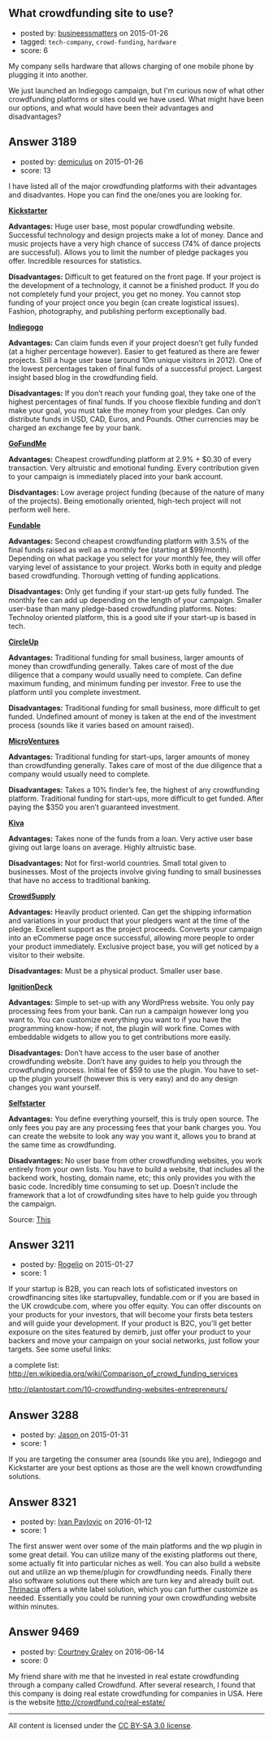 ## What crowdfunding site to use?

- posted by: [busineessmatters](https://stackexchange.com/users/5685517/busineessmatters) on 2015-01-26
- tagged: `tech-company`, `crowd-funding`, `hardware`
- score: 6

<p>My company sells hardware that allows charging of one mobile phone by plugging it into another.</p>

<p>We just launched an Indiegogo campaign, but I'm curious now of what other crowdfunding platforms or sites could we have used. What might have been our options, and what would have been their advantages and disadvantages?</p>



## Answer 3189

- posted by: [demiculus](https://stackexchange.com/users/5264485/demiculus) on 2015-01-26
- score: 13

<p>I have listed all of the major crowdfunding platforms with their advantages and disadvantes. Hope you can find the one/ones you are looking for.</p>

<p><strong><a href="https://www.kickstarter.com/">Kickstarter</a></strong></p>

<p><strong>Advantages:</strong> Huge user base, most popular crowdfunding website. Successful technology and design projects make a lot of money. Dance and music projects have a very high chance of success (74% of dance projects are successful). Allows you to limit the number of pledge packages you offer. Incredible resources for statistics.</p>

<p><strong>Disadvantages:</strong> Difficult to get featured on the front page. If your project is the development of a technology, it cannot be a finished product. If you do not completely fund your project, you get no money. You cannot stop funding of your project once you begin (can create logistical issues). Fashion, photography, and publishing perform exceptionally bad.</p>

<p><strong><a href="https://www.indiegogo.com/">Indiegogo</a></strong></p>

<p><strong>Advantages:</strong> Can claim funds even if your project doesn’t get fully funded (at a higher percentage however). Easier to get featured as there are fewer projects. Still a huge user base (around 10m unique visitors in 2012). One of the lowest percentages taken of final funds of a successful project. Largest insight based blog in the crowdfunding field.</p>

<p><strong>Disadvantages:</strong> If you don’t reach your funding goal, they take one of the highest percentages of final funds. If you choose flexible funding and don’t make your goal, you must take the money from your pledges. Can only distribute funds in USD, CAD, Euros, and Pounds. Other currencies may be charged an exchange fee by your bank.</p>

<p><a href="http://www.gofundme.com/"><strong>GoFundMe</strong></a></p>

<p><strong>Advantages:</strong> Cheapest crowdfunding platform at 2.9% + $0.30 of every transaction. Very altruistic and emotional funding. Every contribution given to your campaign is immediately placed into your bank account.</p>

<p><strong>Disdvantages:</strong> Low average project funding (because of the nature of many of the projects). Being emotionally oriented, high-tech project will not perform well here.</p>

<p><a href="http://www.fundable.com/"><strong>Fundable</strong></a></p>

<p><strong>Advantages:</strong> Second cheapest crowdfunding platform with 3.5% of the final funds raised as well as a monthly fee (starting at $99/month). Depending on what package you select for your monthly fee, they will offer varying level of assistance to your project. Works both in equity and pledge based crowdfunding. Thorough vetting of funding applications.</p>

<p><strong>Disadvantages:</strong> Only get funding if your start-up gets fully funded. The monthly fee can add up depending on the length of your campaign. Smaller user-base than many pledge-based crowdfunding platforms.
Notes: Technoloy oriented platform, this is a good site if your start-up is based in tech.</p>

<p><a href="https://circleup.com/"><strong>CircleUp</strong></a></p>

<p><strong>Advantages:</strong> Traditional funding for small business, larger amounts of money than crowdfunding generally. Takes care of most of the due diligence that a company would usually need to complete. Can define maximum funding, and minimum funding per investor. Free to use the platform until you complete investment.</p>

<p><strong>Disadvantages:</strong> Traditional funding for small business, more difficult to get funded. Undefined amount of money is taken at the end of the investment process (sounds like it varies based on amount raised).</p>

<p><a href="https://microventures.com/"><strong>MicroVentures</strong></a></p>

<p><strong>Advantages:</strong> Traditional funding for start-ups, larger amounts of money than crowdfunding generally. Takes care of most of the due diligence that a company would usually need to complete.</p>

<p><strong>Disadvantages:</strong> Takes a 10% finder’s fee, the highest of any crowdfunding platform. Traditional funding for start-ups, more difficult to get funded. After paying the $350 you aren’t guaranteed investment.</p>

<p><a href="http://www.kiva.org/"><strong>Kiva</strong></a></p>

<p><strong>Advantages:</strong> Takes none of the funds from a loan. Very active user base giving out large loans on average. Highly altruistic base.</p>

<p><strong>Disadvantages:</strong> Not for first-world countries. Small total given to businesses. Most of the projects involve giving funding to small businesses that have no access to traditional banking.</p>

<p><a href="https://www.crowdsupply.com/"><strong>CrowdSupply</strong></a></p>

<p><strong>Advantages:</strong> Heavily product oriented. Can get the shipping information and variations in your product that your pledgers want at the time of the pledge. Excellent support as the project proceeds. Converts your campaign into an eCommerse page once successful, allowing more people to order your product immediately. Exclusive project base, you will get noticed by a visitor to their website.</p>

<p><strong>Disadvantages:</strong> Must be a physical product. Smaller user base.</p>

<p><a href="http://ignitiondeck.com/id/"><strong>IgnitionDeck</strong></a></p>

<p><strong>Advantages:</strong> Simple to set-up with any WordPress website. You only pay processing fees from your bank. Can run a campaign however long you want to. You can customize everything you want to if you have the programming know-how; if not, the plugin will work fine. Comes with embeddable widgets to allow you to get contributions more easily.</p>

<p><strong>Disadvantages:</strong> Don’t have access to the user base of another crowdfunding website. Don’t have any guides to help you through the crowdfunding process. Initial fee of $59 to use the plugin. You have to set-up the plugin yourself (however this is very easy) and do any design changes you want yourself.</p>

<p><a href="http://www.selfstarter.us/"><strong>Selfstarter</strong></a></p>

<p><strong>Advantages:</strong> You define everything yourself, this is truly open source. The only fees you pay are any processing fees that your bank charges you. You can create the website to look any way you want it, allows you to brand at the same time as crowdfunding.</p>

<p><strong>Disadvantages:</strong> No user base from other crowdfunding websites, you work entirely from your own lists. You have to build a website, that includes all the backend work, hosting, domain name, etc; this only provides you with the basic code. Incredibly time consuming to set up. Doesn’t include the framework that a lot of crowdfunding sites have to help guide you through the campaign.</p>

<p>Source: <a href="http://marketingmoxie.biz/the-big-list-of-crowdfunding-sites/">This</a></p>



## Answer 3211

- posted by: [Rogelio](https://stackexchange.com/users/267060/rogelio) on 2015-01-27
- score: 1

<p>If your startup is B2B, you can reach lots of sofisticated investors on crowdfinancing sites like startupvalley, fundable.com or if you are based in the UK crowdcube.com, where you offer equity. You can offer discounts on your products for your investors, that will become your firsts beta testers and will guide your development.
If your product is B2C, you'll get better exposure on the sites featured by demirb, just offer your product to your backers and move your campaign on your social networks, just follow your targets. See some useful links:</p>

<p>a complete list: <a href="http://en.wikipedia.org/wiki/Comparison_of_crowd_funding_services" rel="nofollow">http://en.wikipedia.org/wiki/Comparison_of_crowd_funding_services</a></p>

<p><a href="http://plantostart.com/10-crowdfunding-websites-entrepreneurs/" rel="nofollow">http://plantostart.com/10-crowdfunding-websites-entrepreneurs/</a></p>



## Answer 3288

- posted by: [Jason ](https://stackexchange.com/users/5270470/jason) on 2015-01-31
- score: 1

<p>If you are targeting the consumer area (sounds like you are), Indiegogo and Kickstarter are your best options as those are the well known crowdfunding solutions. </p>



## Answer 8321

- posted by: [Ivan Pavlovic](https://stackexchange.com/users/7624209/ivan-pavlovic) on 2016-01-12
- score: 1

<p>The first answer went over some of the main platforms and the wp plugin in some great detail. You can utilize many of the existing platforms out there, some actually fit into particular niches as well. You can also build a website out and utilize an wp theme/plugin for crowdfunding needs. Finally there also software solutions out there which are turn key and already built out. <a href="https://www.thrinacia.com/" rel="nofollow">Thrinacia</a> offers a white label solution, which you can further customize as needed. Essentially you could be running your own crowdfunding website within minutes.</p>



## Answer 9469

- posted by: [Courtney Graley](https://stackexchange.com/users/6610527/courtney-graley) on 2016-06-14
- score: 0

<p>My friend share with me that he invested in real estate crowdfunding through a company called Crowdfund. After several research, I found that this company is doing real estate crowdfunding for companies in USA. Here is the website  <a href="http://crowdfund.co/real-estate/" rel="nofollow">http://crowdfund.co/real-estate/</a></p>




---

All content is licensed under the [CC BY-SA 3.0 license](https://creativecommons.org/licenses/by-sa/3.0/).

